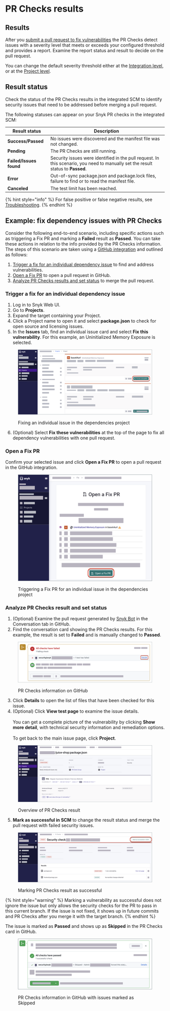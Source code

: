 # PR Checks results

## Results

After you [submit a pull request to fix vulnerabilities](../snyk-open-source/starting-to-fix-vulnerabilities/fix-your-vulnerabilities.md) the PR Checks detect issues with a severity level that meets or exceeds your configured threshold and provides a report. Examine the report status and result to decide on the pull request.

You can change the default severity threshold either at the [Integration level](configure-pr-checks.md#configure-pr-checks-at-the-integration-level), or at the [Project level](configure-pr-checks.md#configure-pr-checks-at-the-project-level).

## Result status

Check the status of the PR Checks results in the integrated SCM to identify security issues that need to be addressed before merging a pull request.

The following statuses can appear on your Snyk PR checks in the integrated SCM:

| Result status           | Description                                                                                                                      |
| ----------------------- | -------------------------------------------------------------------------------------------------------------------------------- |
| **Success/Passed**      | No issues were discovered and the manifest file was not changed.                                                                 |
| **Pending**             | The PR Checks are still running.                                                                                                 |
| **Failed/Issues found** | Security issues were identified in the pull request. In this scenario, you need to manually set the result status to **Passed**. |
| **Error**               | Out-of-sync package.json and package.lock files, failure to find or to read the manifest file.                                   |
| **Canceled**            | The test limit has been reached.                                                                                                 |

{% hint style="info" %}
For false positive or false negative results, see [Troubleshooting](troubleshooting.md).
{% endhint %}

## **Example: fix dependency issues with PR Checks**

Consider the following end-to-end scenario, including specific actions such as triggering a Fix PR and marking a **Failed** result as **Passed**. You can take these actions in relation to the info provided by the PR Checks information. The steps of this scenario are taken using a [GitHub integration](../../integrations/git-repository-scm-integrations/github-integration.md) and outlined as follows:

1. [Trigger a fix for an individual dependency issue](pr-checks-results.md#trigger-a-fix-for-an-individual-dependency-issue) to find and address vulnerabilities.
2. [Open a Fix PR](pr-checks-results.md#open-a-fix-pr) to open a pull request in GitHub.
3. [Analyze PR Checks results and set status](pr-checks-results.md#analyze-pr-checks-result-and-set-status) to merge the pull request.

### Trigger a fix for an individual dependency issue

1. Log in to Snyk Web UI.
2. Go to **Projects**.
3. Expand the target containing your Project.
4. Click a Project name to open it and select **package.json** to check for open source and licensing issues.
5. In the **Issues** tab, find an individual issue card and select **Fix this vulnerability**. For this example, an Uninitialized Memory Exposure is selected.&#x20;

<figure><img src="../../.gitbook/assets/fix_individual_vulnerability.png" alt="Fixing individual issue in dependencies project."><figcaption><p>Fixing an individual issue in the dependencies project</p></figcaption></figure>

6. (Optional) Select **Fix these vulnerabilities** at the top of the page to fix all dependency vulnerabilities with one pull request.

### Open a Fix PR

Confirm your selected issue and click **Open a Fix PR** to open a pull request in the GitHub integration.

<figure><img src="../../.gitbook/assets/open_fix_PR.png" alt="Triggering a Fix PR for an individual issue in dependencies project."><figcaption><p>Triggering a Fix PR for an individual issue in the dependencies project</p></figcaption></figure>

### Analyze PR Checks result and set status

1. (Optional) Examine the pull request generated by [Snyk Bot](../../integrations/git-repository-scm-integrations/github-integration.md#commit-signing) in the Conversation tab in GitHub.
2. Find the conversation card showing the PR Checks results. For this example, the result is set to **Failed** and is manually changed to **Passed**.

<figure><img src="../../.gitbook/assets/PR_checks_in_GitHub_integration.png" alt="PR Checks card in the Conversations tab, GitHub."><figcaption><p>PR Checks information on GitHub</p></figcaption></figure>

3. Click **Details** to open the list of files that have been checked for this issue.&#x20;
4. (Optional) Click **View test page** to examine the issue details. \
   \
   You can get a complete picture of the vulnerability by clicking **Show more detail**, with technical security information and remediation options.\
   \
   To get back to the main issue page, click **Project**.

<figure><img src="../../.gitbook/assets/result_page_PR_Checks.png" alt="Overview of PR Checks result."><figcaption><p>Overview of PR Checks result</p></figcaption></figure>

5. **Mark as successful in SCM** to change the result status and merge the pull request with failed security issues.

<figure><img src="../../.gitbook/assets/mark_issue_as_successful_snyk_web_ui.png" alt="Marking PR Checks result as successful."><figcaption><p>Marking PR Checks result as successful</p></figcaption></figure>

{% hint style="warning" %}
Marking a vulnerability as successful does not ignore the issue but only allows the security checks for the PR to pass in this current branch. If the issue is not fixed, it shows up in future commits and PR Checks after you merge it with the target branch.
{% endhint %}

The issue is marked as **Passed** and shows up as **Skipped** in the PR Checks card in GitHub.

<figure><img src="../../.gitbook/assets/issue_marked_as_successful_PR_checks.png" alt="PR Checks information in GitHub with issue marked as Skipped."><figcaption><p>PR Checks information in GitHub with issues marked as Skipped</p></figcaption></figure>

##
